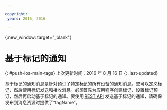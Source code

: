 ```yaml
---

copyright:
 years: 2015, 2016

---
```


{:new_window: target="_blank"}
# 基于标记的通知 
{: #push-ios-main-tags}
上次更新时间：2016 年 8 月 16 日
{: .last-updated}

基于标记的通知消息是针对预订了特定标记的所有设备的通知消息。您可以定义标记，然后使用标记发送和接收消息。必须首先为应用程序创建标记，设置标记预订，然后再启动基于标记的通知。要使用 [REST API](https://mobile.{DomainName}/imfpushrestapidocs/) 发送基于标记的通知，请确保发布到消息资源时提供了“tagName”。 
